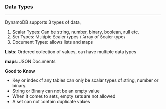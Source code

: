 ### Data Types

---

DynamoDB supports 3 types of data,

1. Scalar Types: Can be string, number, binary, boolean, null etc.
2. Set Types: Multiple Scaler types / Array of Scaler types
3. Document Types: allows lists and maps

**Lists**: Ordered collection of values, can have multiple data types

**maps**: JSON Documents

**Good to Know**

- Key or index of any tables can only be scalar types of string, number or binary.
- String or Binary can not be an empty value
- When it comes to sets, empty sets are not allowed
- A set can not contain duplicate values
